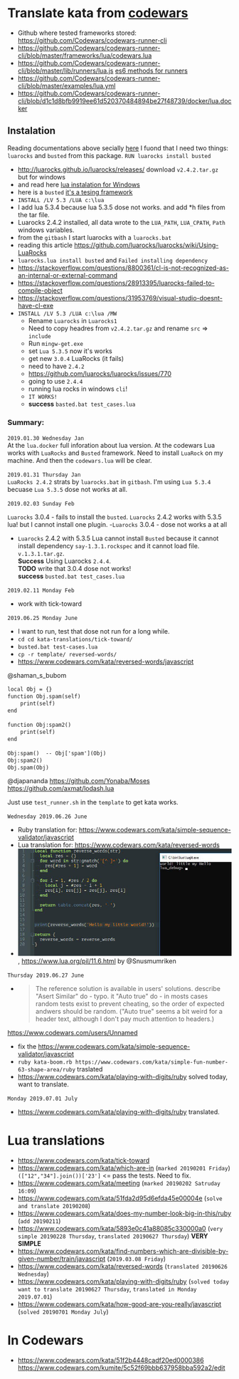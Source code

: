 # Translate kata from [codewars](https://www.codewars.com/users/lbvf50mobile)

- Github where tested frameworks stored: https://github.com/Codewars/codewars-runner-cli  
- https://github.com/Codewars/codewars-runner-cli/blob/master/frameworks/lua/codewars.lua 
- https://github.com/Codewars/codewars-runner-cli/blob/master/lib/runners/lua.js [es6 methods for runners](https://developer.mozilla.org/en-US/docs/Web/JavaScript/Reference/Functions/Method_definitions)
- https://github.com/Codewars/codewars-runner-cli/blob/master/examples/lua.yml
- https://github.com/Codewars/codewars-runner-cli/blob/d1c1d8bfb9919ee61d520370484894be27f48739/docker/lua.docker

## Instalation
Reading documentations above secially [here](https://github.com/Codewars/codewars-runner-cli/blob/d1c1d8bfb9919ee61d520370484894be27f48739/docker/lua.docker#L13) I fuond that I need two things: `luarocks` and `busted` from this package. `RUN luarocks install busted`

- http://luarocks.github.io/luarocks/releases/ download `v2.4.2.tar.gz ` but for windows
- and read here [lua instalation for Windows](https://github.com/luarocks/luarocks/wiki/Installation-instructions-for-Windows)
- here is a `busted` [it's a tesing framework](https://luarocks.org/modules/olivine-labs/busted)
- `INSTALL /LV 5.3 /LUA c:\lua`
- I add lua 5.3.4 because lua 5.3.5 dose not works. and add *h files from  the tar file.
- Luarocks 2.4.2 installed, all data wrote to the `LUA_PATH`, `LUA_CPATH`, `Path` windows variables.
- from the `gitbash` I start  luarocks with a `luarocks.bat`
- reading this article https://github.com/luarocks/luarocks/wiki/Using-LuaRocks
- `luarocks.lua install busted` and `Failed installing dependency`
- https://stackoverflow.com/questions/8800361/cl-is-not-recognized-as-an-internal-or-external-command
- https://stackoverflow.com/questions/28913395/luarocks-failed-to-compile-object
- https://stackoverflow.com/questions/31953769/visual-studio-doesnt-have-cl-exe
- `INSTALL /LV 5.3 /LUA c:\lua /MW`
    - Rename `Luarocks` in `Luarocks1`
    - Need to copy headres from `v2.4.2.tar.gz` and rename `src` => `include`
    - Run `mingw-get.exe`
    - set `Lua 5.3.5` now it's works
    - get new `3.0.4` LuaRocks (it fails)
    - need to have `2.4.2`
    - https://github.com/luarocks/luarocks/issues/770
    - going to use `2.4.4`
    - running lua rocks in windows `cli`!
    - `IT WORKS!`
    - **success** `basted.bat test_cases.lua`

### Summary:

`2019.01.30 Wednesday Jan`  
At the `lua.docker` full inforation about lua version. At the codewars Lua works with `LuaRocks` and `Busted` framework. Need to install `LuaRock` on my machine. And then the `codewars.lua` will be clear.   

`2019.01.31 Thursday Jan`  
`LuaRocks 2.4.2` strats by `luarocks.bat` in `gitbash`. I'm using `Lua 5.3.4` becuase `Lua 5.3.5` dose not works at all.

`2019.02.03 Sunday Feb`

`Luarocks` 3.0.4 - fails to install the `busted`. `Luarocks` 2.4.2 works with 5.3.5 lua!
but I cannot install one plugin.
-`Luarocks` 3.0.4 - dose not works a at all
- `Luarocks` 2.4.2 with 5.3.5 Lua cannot install `Busted` because it cannot install dependency `say-1.3.1.rockspec` and it cannot load file. `v.1.3.1.tar.gz`.   
**Success** Using Luarocks `2.4.4`.  
**TODO** write that 3.0.4 dose not works!  
**success** `busted.bat test_cases.lua`

`2019.02.11 Monday Feb`

- work with tick-toward

`2019.06.25 Monday June`

- I want to run, test that dose not run for a long while.
- `cd cd kata-translations/tick-toward/`
- `busted.bat test-cases.lua`
- `cp -r template/ reversed-words/`
- https://www.codewars.com/kata/reversed-words/javascript

@shaman_s_bubom
```
local Obj = {}
function Obj.spam(self)
    print(self)
end

function Obj:spam2()
    print(self)
end

Obj:spam()  -- Obj['spam'](Obj)
Obj:spam2()
Obj.spam(Obj)
```

@djapananda
https://github.com/Yonaba/Moses https://github.com/axmat/lodash.lua

Just use `test_runner.sh` in the `template` to get kata works.

`Wednesday 2019.06.26 June`

- Ruby translation for: https://www.codewars.com/kata/simple-sequence-validator/javascript
- Lua translation for: https://www.codewars.com/kata/reversed-words
- ![@Snusmumriken](imgs/photo_2019-06-26_22-01-02.jpg), https://www.lua.org/pil/11.6.html by  @Snusmumriken

`Thursday 2019.06.27 June`

- >The reference solution is available in users' solutions.
describe "Asert Similar" do - typo.
it "Auto true" do - in mosts cases random tests exist to prevent cheating, so the order of expected andwers should be random. ("Auto true" seems a bit weird for a header text, although I don't pay much attention to headers.)

https://www.codewars.com/users/Unnamed 

- fix the https://www.codewars.com/kata/simple-sequence-validator/javascript
- `ruby kata-boom.rb https://www.codewars.com/kata/simple-fun-number-63-shape-area/ruby` traslated
- https://www.codewars.com/kata/playing-with-digits/ruby solved today, want to translate. 

`Monday 2019.07.01 July`

- https://www.codewars.com/kata/playing-with-digits/ruby translated.


# Lua translations

- https://www.codewars.com/kata/tick-toward
- https://www.codewars.com/kata/which-are-in (`marked 20190201 Friday`) `(["12","34"].join())['23']` <= pass the tests. Need to fix.
- https://www.codewars.com/kata/meeting (`marked 20190202 Satruday 16:09`)
- https://www.codewars.com/kata/51fda2d95d6efda45e00004e (`solve and translate 20190208`)
- https://www.codewars.com/kata/does-my-number-look-big-in-this/ruby (`add 20190211`)
- https://www.codewars.com/kata/5893e0c41a88085c330000a0 (`very simple 20190228 Thursday`, `translated 20190627 Thursday`) **VERY SIMPLE**
- https://www.codewars.com/kata/find-numbers-which-are-divisible-by-given-number/train/javascript (`2019.03.08 Friday`)
- https://www.codewars.com/kata/reversed-words (`translated 20190626 Wednesday`)
- https://www.codewars.com/kata/playing-with-digits/ruby (`solved today want to translate 20190627 Thursday`, `translated in Monday 2019.07.01`)
- https://www.codewars.com/kata/how-good-are-you-really/javascript (`solved 20190701 Monday July`)

#  In Codewars
- https://www.codewars.com/kata/51f2b4448cadf20ed0000386 https://www.codewars.com/kumite/5c52f69bbb637958bba592a2/edit 